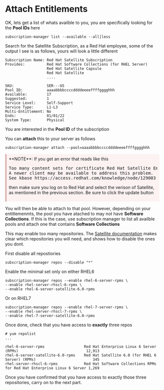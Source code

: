 <style>
div.warn {
    background-color: #fcf2f2;
    border-color: #dFb5b4;
    border-left: 5px solid #dfb5b4;
    padding: 0.5em;
    }
 </style>

# Attach Entitlements

OK, lets get a list of whats availble to you, you are specifically looking for the **Pool IDs** here

`subscription-manager list --available --all|less`

Search for the Satellite Subscription, as a Red Hat employee, some of the output I see is as follows, yours will look a little different

```
Subscription Name: Red Hat Satellite Subscription
Provides:          Red Hat Software Collections (for RHEL Server)
                   Red Hat Satellite Capsule
                   Red Hat Satellite
                   ....

SKU:               SER---US
Pool ID:           aaaabbbbccccddddeeeeffffgggghhh
Available:         17
Suggested:         1
Service Level:     Self-Support
Service Type:      L1-L3
Multi-Entitlement: No
Ends:              01/01/22
System Type:       Physical
```

You are interested in
the **Pool ID** of the subscription

You can **attach** this to your server as follows

```subscription-manager attach --pool=aaaabbbbccccddddeeeeffffgggghhh```

<div class=warn>**NOTE**:
If you get an error that reads like this

<pre>
Too many content sets for certificate Red Hat Satellite Employee Subscription.
A newer client may be available to address this problem.
See kbase https://access.redhat.com/knowledge/node/129003 for more information.
</pre>

then make sure you log on to Red Hat and select the verison of Satellite, as mentioned in the previous section. Be sure to click the update button
</div>

You will then be able to attach to that pool. However, depending on your entitlemenmts, the pool you have atached to may not have **Software Collections**. If this is the case, use subscription manager to list all availble pools and attach one that contains **Software Collections**



This may enable too many repositories. The [Satellite documentation](https://access.redhat.com/documentation/en-US/Red_Hat_Satellite/6.0/html-single/Installation_Guide/index.html#Installing_Red_Hat_Satellite) makes clear which repositories you will need, and shows how to disable the ones you dont.


First disable all repostiories
```
subscription-manager repos --disable "*"
```

Enable the minimal set only on either RHEL6
```
subscription-manager repos --enable rhel-6-server-rpms \
--enable rhel-server-rhscl-6-rpms \
--enable rhel-6-server-satellite-6.0-rpms
```

Or on RHEL7
```
subscription-manager repos --enable rhel-7-server-rpms \
--enable rhel-server-rhscl-7-rpms \
--enable rhel-7-server-satellite-6.0-rpms
```

Once done, check that you have access to **exactly** three repos

```
# yum repolist
...

rhel-6-server-rpms                  Red Hat Enterprise Linux 6 Server (RPMs)                               12,913
rhel-6-server-satellite-6.0-rpms    Red Hat Satellite 6.0 (for RHEL 6 Server) (RPMs)                          345
rhel-server-rhscl-6-rpms            Red Hat Software Collections RPMs for Red Hat Enterprise Linux 6 Server 1,269
```

Once you have confirmed that you have access to exactly those three repositories, carry on to the next part.

